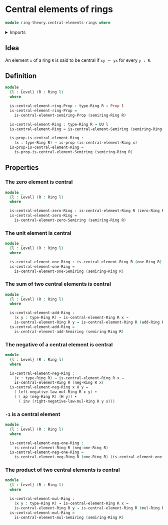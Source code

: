 # Central elements of rings

```agda
module ring-theory.central-elements-rings where
```

<details><summary>Imports</summary>

```agda
open import foundation.identity-types
open import foundation.propositions
open import foundation.sets
open import foundation.universe-levels

open import ring-theory.central-elements-semirings
open import ring-theory.rings
```

</details>

## Idea

An element `x` of a ring `R` is said to be central if `xy ＝ yx` for every
`y : R`.

## Definition

```agda
module _
  {l : Level} (R : Ring l)
  where

  is-central-element-ring-Prop : type-Ring R → Prop l
  is-central-element-ring-Prop =
    is-central-element-semiring-Prop (semiring-Ring R)

  is-central-element-Ring : type-Ring R → UU l
  is-central-element-Ring = is-central-element-Semiring (semiring-Ring R)

  is-prop-is-central-element-Ring :
    (x : type-Ring R) → is-prop (is-central-element-Ring x)
  is-prop-is-central-element-Ring =
    is-prop-is-central-element-Semiring (semiring-Ring R)
```

## Properties

### The zero element is central

```agda
module _
  {l : Level} (R : Ring l)
  where

  is-central-element-zero-Ring : is-central-element-Ring R (zero-Ring R)
  is-central-element-zero-Ring =
    is-central-element-zero-Semiring (semiring-Ring R)
```

### The unit element is central

```agda
module _
  {l : Level} (R : Ring l)
  where

  is-central-element-one-Ring : is-central-element-Ring R (one-Ring R)
  is-central-element-one-Ring =
    is-central-element-one-Semiring (semiring-Ring R)
```

### The sum of two central elements is central

```agda
module _
  {l : Level} (R : Ring l)
  where

  is-central-element-add-Ring :
    (x y : type-Ring R) → is-central-element-Ring R x →
    is-central-element-Ring R y → is-central-element-Ring R (add-Ring R x y)
  is-central-element-add-Ring =
    is-central-element-add-Semiring (semiring-Ring R)
```

### The negative of a central element is central

```agda
module _
  {l : Level} (R : Ring l)
  where

  is-central-element-neg-Ring :
    (x : type-Ring R) → is-central-element-Ring R x →
    is-central-element-Ring R (neg-Ring R x)
  is-central-element-neg-Ring x H y =
    ( left-negative-law-mul-Ring R x y) ∙
    ( ( ap (neg-Ring R) (H y)) ∙
      ( inv (right-negative-law-mul-Ring R y x)))
```

### `-1` is a central element

```agda
module _
  {l : Level} (R : Ring l)
  where

  is-central-element-neg-one-Ring :
    is-central-element-Ring R (neg-one-Ring R)
  is-central-element-neg-one-Ring =
    is-central-element-neg-Ring R (one-Ring R) (is-central-element-one-Ring R)
```

### The product of two central elements is central

```agda
module _
  {l : Level} (R : Ring l)
  where

  is-central-element-mul-Ring :
    (x y : type-Ring R) → is-central-element-Ring R x →
    is-central-element-Ring R y → is-central-element-Ring R (mul-Ring R x y)
  is-central-element-mul-Ring =
    is-central-element-mul-Semiring (semiring-Ring R)
```
